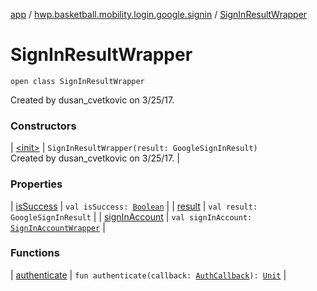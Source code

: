 [app](../../index.md) / [hwp.basketball.mobility.login.google.signin](../index.md) / [SignInResultWrapper](.)

# SignInResultWrapper

`open class SignInResultWrapper`

Created by dusan_cvetkovic on 3/25/17.

### Constructors

| [&lt;init&gt;](-init-.md) | `SignInResultWrapper(result: GoogleSignInResult)`<br>Created by dusan_cvetkovic on 3/25/17. |

### Properties

| [isSuccess](is-success.md) | `val isSuccess: `[`Boolean`](https://kotlinlang.org/api/latest/jvm/stdlib/kotlin/-boolean/index.html) |
| [result](result.md) | `val result: GoogleSignInResult` |
| [signInAccount](sign-in-account.md) | `val signInAccount: `[`SignInAccountWrapper`](../-sign-in-account-wrapper/index.md) |

### Functions

| [authenticate](authenticate.md) | `fun authenticate(callback: `[`AuthCallback`](../-auth-callback/index.md)`): `[`Unit`](https://kotlinlang.org/api/latest/jvm/stdlib/kotlin/-unit/index.html) |

